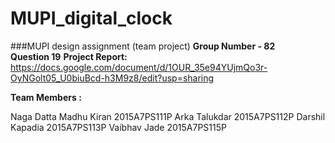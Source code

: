 # MUPI_digital_clock
###MUPI design assignment (team project)
**Group Number - 82**	
**Question 19**
**Project Report:** https://docs.google.com/document/d/1OUR_35e94YUjmQo3r-OyNGolt05_U0biuBcd-h3M9z8/edit?usp=sharing

**Team Members :**

Naga Datta Madhu Kiran	2015A7PS111P
Arka Talukdar		2015A7PS112P
Darshil Kapadia		2015A7PS113P
Vaibhav Jade		2015A7PS115P



